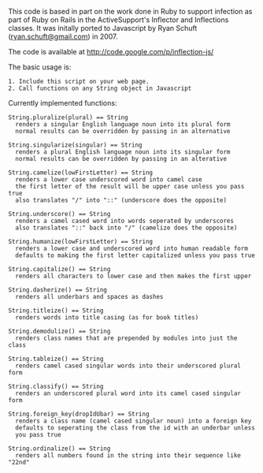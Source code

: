   This code is based in part on the work done in Ruby to support
  infection as part of Ruby on Rails in the ActiveSupport's Inflector
  and Inflections classes.  It was initally ported to Javascript by
  Ryan Schuft (ryan.schuft@gmail.com) in 2007.

  The code is available at http://code.google.com/p/inflection-js/

  The basic usage is:
  
    1. Include this script on your web page.
    2. Call functions on any String object in Javascript

  Currently implemented functions:

    String.pluralize(plural) == String
      renders a singular English language noun into its plural form
      normal results can be overridden by passing in an alternative

    String.singularize(singular) == String
      renders a plural English language noun into its singular form
      normal results can be overridden by passing in an alterative

    String.camelize(lowFirstLetter) == String
      renders a lower case underscored word into camel case
      the first letter of the result will be upper case unless you pass true
      also translates "/" into "::" (underscore does the opposite)

    String.underscore() == String
      renders a camel cased word into words seperated by underscores
      also translates "::" back into "/" (camelize does the opposite)

    String.humanize(lowFirstLetter) == String
      renders a lower case and underscored word into human readable form
      defaults to making the first letter capitalized unless you pass true

    String.capitalize() == String
      renders all characters to lower case and then makes the first upper

    String.dasherize() == String
      renders all underbars and spaces as dashes

    String.titleize() == String
      renders words into title casing (as for book titles)

    String.demodulize() == String
      renders class names that are prepended by modules into just the class

    String.tableize() == String
      renders camel cased singular words into their underscored plural form

    String.classify() == String
      renders an underscored plural word into its camel cased singular form

    String.foreign_key(dropIdUbar) == String
      renders a class name (camel cased singular noun) into a foreign key
      defaults to seperating the class from the id with an underbar unless
      you pass true

    String.ordinalize() == String
      renders all numbers found in the string into their sequence like "22nd"